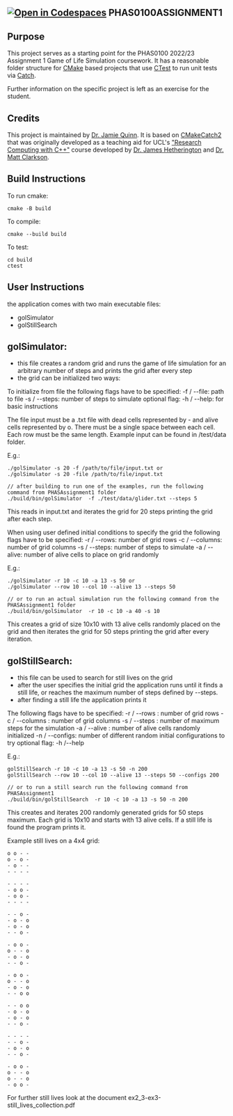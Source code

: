 [![Open in Codespaces](https://classroom.github.com/assets/launch-codespace-f4981d0f882b2a3f0472912d15f9806d57e124e0fc890972558857b51b24a6f9.svg)](https://classroom.github.com/open-in-codespaces?assignment_repo_id=10103844)
PHAS0100ASSIGNMENT1
------------------

Purpose
-------

This project serves as a starting point for the PHAS0100 2022/23 Assignment 1 Game of Life Simulation coursework. It has a reasonable folder structure for [CMake](https://cmake.org/) based projects that use [CTest](https://cmake.org/) to run unit tests via [Catch](https://github.com/catchorg/Catch2). 

Further information on the specific project is left as an exercise for the student.

Credits
-------

This project is maintained by [Dr. Jamie Quinn](http://jamiejquinn.com/). It is based on [CMakeCatch2](https://github.com/UCL/CMakeCatch2.git) that was originally developed as a teaching aid for UCL's ["Research Computing with C++"](https://github-pages.ucl.ac.uk/research-computing-with-cpp/) course developed by [Dr. James Hetherington](http://www.ucl.ac.uk/research-it-services/people/james) and [Dr. Matt Clarkson](https://iris.ucl.ac.uk/iris/browse/profile?upi=MJCLA42).

Build Instructions
------------------

To run cmake:

```
cmake -B build
```

To compile:

```
cmake --build build
```

To test:

```
cd build
ctest
```

User Instructions
-----------------------------

the application comes with two main executable files:
- golSimulator
- golStillSearch

golSimulator:
-------------
- this file creates a random grid and runs the game of life simulation for an arbitrary number of steps and prints the grid after every step
- the grid can be initialized two ways:

To initialize from file the following flags have to be specified:
-f / --file: path to file
-s / --steps: number of steps to simulate
optional flag:
-h / --help: for basic instructions

The file input must be a .txt file with dead cells represented by - and alive cells represented by o. There must be a single space between each cell. Each row must be the same length. Example input can be found in /test/data folder.

E.g.:
```
./golSimulator -s 20 -f /path/to/file/input.txt or 
./golSimulator -s 20 -file /path/to/file/input.txt

// after building to run one of the examples, run the following command from PHASAssignment1 folder
./build/bin/golSimulator  -f ./test/data/glider.txt --steps 5
```
This reads in input.txt and iterates the grid for 20 steps printing the grid after each step.

When using user defined initial conditions to specify the grid the following flags have to be specified:
-r / --rows: number of grid rows
-c / --columns: number of grid columns
-s / --steps: number of steps to simulate
-a / --alive: number of alive cells to place on grid randomly

E.g.:
``` 
./golSimulator -r 10 -c 10 -a 13 -s 50 or
./golSimulator --row 10 --col 10 --alive 13 --steps 50

// or to run an actual simulation run the following command from the PHASAssignment1 folder
./build/bin/golSimulator  -r 10 -c 10 -a 40 -s 10
```
This creates a grid of size 10x10 with 13 alive cells randomly placed on the grid and then iterates the grid for 50 steps printing the grid after every iteration.

golStillSearch:
----------------
- this file can be used to search for still lives on the grid
- after the user specifies the initial grid the application runs until it finds a still life, or reaches the maximum number of steps defined by --steps.
- after finding a still life the application prints it

The following flags have to be specified:
-r / --rows : number of grid rows
-c / --columns : number of grid columns
-s / --steps : number of maximum steps for the simulation
-a / --alive : number of alive cells randomly initialized
-n / --configs: number of different random initial configurations to try
optional flag:
-h /--help

E.g.:
```
golStillSearch -r 10 -c 10 -a 13 -s 50 -n 200
golStillSearch --row 10 --col 10 --alive 13 --steps 50 --configs 200

// or to run a still search run the following command from PHASAssignment1
./build/bin/golStillSearch  -r 10 -c 10 -a 13 -s 50 -n 200
```

This creates and iterates 200 randomly generated grids for 50 steps maximum. Each grid is 10x10 and starts with 13 alive cells. If a still life is found the program prints it.

Example still lives on a 4x4 grid:
```
o o - -
o - o - 
- o - -
- - - -

- - - -
- o o - 
- o o -
- - - -

- - o - 
- o - o
- o - o
- - o -

- o o -
o - - o
- o - o
- - o -

- o o -
o - - o
- o - o
- - o o

- - o o
- o - o
- o - o
- - o -

- - - -
- - o -
- o - o
- - o -

- o o -
o - - o
o - - o
- o o -
```

For further still lives look at the document
ex2_3-ex3-still_lives_collection.pdf






